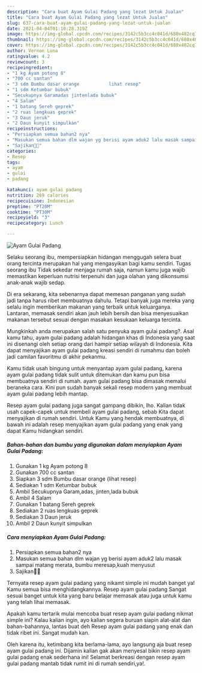 ```yaml
---
description: "Cara buat Ayam Gulai Padang yang lezat Untuk Jualan"
title: "Cara buat Ayam Gulai Padang yang lezat Untuk Jualan"
slug: 637-cara-buat-ayam-gulai-padang-yang-lezat-untuk-jualan
date: 2021-04-04T01:10:28.319Z
image: https://img-global.cpcdn.com/recipes/3142c5b3cc4c041d/680x482cq70/ayam-gulai-padang-foto-resep-utama.jpg
thumbnail: https://img-global.cpcdn.com/recipes/3142c5b3cc4c041d/680x482cq70/ayam-gulai-padang-foto-resep-utama.jpg
cover: https://img-global.cpcdn.com/recipes/3142c5b3cc4c041d/680x482cq70/ayam-gulai-padang-foto-resep-utama.jpg
author: Vernon Luna
ratingvalue: 4.2
reviewcount: 3
recipeingredient:
- "1 kg Ayam potong 8"
- "700 cc santan"
- "3 sdm Bumbu dasar orange           lihat resep"
- "1 sdm Ketumbar bubuk"
- "Secukupnya Garamadas jintenlada bubuk"
- "4 Salam"
- "1 batang Sereh geprek"
- "2 ruas lengkuas geprek"
- "3 Daun jeruk"
- "2 Daun kunyit simpulkan"
recipeinstructions:
- "Persiapkan semua bahan2 nya"
- "Masukan semua bahan dlm wajan yg berisi ayam aduk2 lalu masak sampai matang merata, bumbu meresap,kuah menyusut"
- "Sajikan🤤🤩"
categories:
- Resep
tags:
- ayam
- gulai
- padang

katakunci: ayam gulai padang 
nutrition: 269 calories
recipecuisine: Indonesian
preptime: "PT20M"
cooktime: "PT30M"
recipeyield: "3"
recipecategory: Lunch

---
```



![Ayam Gulai Padang](https://img-global.cpcdn.com/recipes/3142c5b3cc4c041d/680x482cq70/ayam-gulai-padang-foto-resep-utama.jpg)

Selaku seorang ibu, mempersiapkan hidangan menggugah selera buat orang tercinta merupakan hal yang mengasyikan bagi kamu sendiri. Tugas seorang ibu Tidak sekedar menjaga rumah saja, namun kamu juga wajib memastikan keperluan nutrisi terpenuhi dan juga olahan yang dikonsumsi anak-anak wajib sedap.

Di era  sekarang, kita sebenarnya dapat memesan panganan yang sudah jadi tanpa harus ribet membuatnya dahulu. Tetapi banyak juga mereka yang selalu ingin memberikan makanan yang terbaik untuk keluarganya. Lantaran, memasak sendiri akan jauh lebih bersih dan bisa menyesuaikan makanan tersebut sesuai dengan masakan kesukaan keluarga tercinta. 



Mungkinkah anda merupakan salah satu penyuka ayam gulai padang?. Asal kamu tahu, ayam gulai padang adalah hidangan khas di Indonesia yang saat ini disenangi oleh setiap orang dari hampir setiap wilayah di Indonesia. Kita dapat menyajikan ayam gulai padang kreasi sendiri di rumahmu dan boleh jadi camilan favoritmu di akhir pekanmu.

Kamu tidak usah bingung untuk menyantap ayam gulai padang, karena ayam gulai padang tidak sulit untuk ditemukan dan kamu pun bisa membuatnya sendiri di rumah. ayam gulai padang bisa dimasak memalui beraneka cara. Kini pun sudah banyak sekali resep modern yang membuat ayam gulai padang lebih mantap.

Resep ayam gulai padang juga sangat gampang dibikin, lho. Kalian tidak usah capek-capek untuk membeli ayam gulai padang, sebab Kita dapat menyajikan di rumah sendiri. Untuk Kamu yang hendak membuatnya, di bawah ini adalah resep menyajikan ayam gulai padang yang enak yang dapat Kamu hidangkan sendiri.

<!--inarticleads1-->

##### Bahan-bahan dan bumbu yang digunakan dalam menyiapkan Ayam Gulai Padang:

1. Gunakan 1 kg Ayam potong 8
1. Gunakan 700 cc santan
1. Siapkan 3 sdm Bumbu dasar orange           (lihat resep)
1. Sediakan 1 sdm Ketumbar bubuk
1. Ambil Secukupnya Garam,adas, jinten,lada bubuk
1. Ambil 4 Salam
1. Gunakan 1 batang Sereh geprek
1. Sediakan 2 ruas lengkuas geprek
1. Sediakan 3 Daun jeruk
1. Ambil 2 Daun kunyit simpulkan




<!--inarticleads2-->

##### Cara menyiapkan Ayam Gulai Padang:

1. Persiapkan semua bahan2 nya
1. Masukan semua bahan dlm wajan yg berisi ayam aduk2 lalu masak sampai matang merata, bumbu meresap,kuah menyusut
1. Sajikan🤤🤩




Ternyata resep ayam gulai padang yang nikamt simple ini mudah banget ya! Kamu semua bisa menghidangkannya. Resep ayam gulai padang Sangat sesuai banget untuk kita yang baru belajar memasak atau juga untuk kamu yang telah lihai memasak.

Apakah kamu tertarik mulai mencoba buat resep ayam gulai padang nikmat simple ini? Kalau kalian ingin, ayo kalian segera buruan siapin alat-alat dan bahan-bahannya, lantas buat deh Resep ayam gulai padang yang enak dan tidak ribet ini. Sangat mudah kan. 

Oleh karena itu, ketimbang kita berlama-lama, ayo langsung aja buat resep ayam gulai padang ini. Dijamin kalian gak akan menyesal bikin resep ayam gulai padang enak sederhana ini! Selamat berkreasi dengan resep ayam gulai padang mantab tidak rumit ini di rumah sendiri,ya!.

